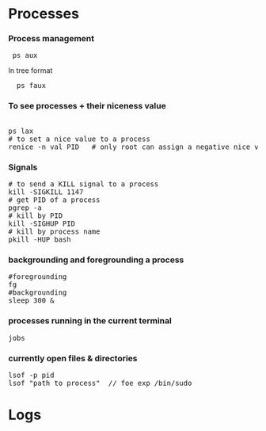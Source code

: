 # Processes

### Process management 
<pre> ps aux </pre>
In tree format
<pre>
  ps faux  
</pre>

### To see processes + their niceness value 
<pre> 
ps lax 
# to set a nice value to a process
renice -n val PID   # only root can assign a negative nice value 
</pre>

### Signals 
<pre>
# to send a KILL signal to a process 
kill -SIGKILL 1147
# get PID of a process
pgrep -a <process>
# kill by PID
kill -SIGHUP PID
# kill by process name 
pkill -HUP bash 
</pre> 

### backgrounding and foregrounding a process 
<pre>
#foregrounding 
fg 
#backgrounding 
sleep 300 &
</pre>

### processes running in the current terminal 
<pre>
jobs 
</pre>
### currently open files & directories 
<pre>
lsof -p pid
lsof "path_to_process"  // foe exp /bin/sudo 
</pre>

# Logs















































































































































